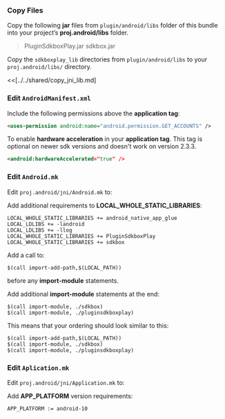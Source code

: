### Copy Files
Copy the following __jar__ files from `plugin/android/libs` folder of this
bundle into your project’s __proj.android/libs__ folder.

> PluginSdkboxPlay.jar
> sdkbox.jar

Copy the `sdkboxplay_lib` directories from `plugin/android/libs` to your `proj.android/libs/` directory.

<<[../../shared/copy_jni_lib.md]

### Edit `AndroidManifest.xml`
Include the following permissions above the __application tag__:
```xml
<uses-permission android:name="android.permission.GET_ACCOUNTS" />
```

To enable __hardware acceleration__ in your __application tag__. This tag is
optional on newer sdk versions and doesn't work on version 2.3.3.
```xml
<android:hardwareAccelerated="true" />
```

### Edit `Android.mk`
Edit `proj.android/jni/Android.mk` to:

Add additional requirements to __LOCAL_WHOLE_STATIC_LIBRARIES__:
```
LOCAL_WHOLE_STATIC_LIBRARIES += android_native_app_glue
LOCAL_LDLIBS += -landroid
LOCAL_LDLIBS += -llog
LOCAL_WHOLE_STATIC_LIBRARIES += PluginSdkboxPlay
LOCAL_WHOLE_STATIC_LIBRARIES += sdkbox 
```

Add a call to:
```
$(call import-add-path,$(LOCAL_PATH))
```
before any __import-module__ statements.

Add additional __import-module__ statements at the end:
```
$(call import-module, ./sdkbox)
$(call import-module, ./pluginsdkboxplay)
```

This means that your ordering should look similar to this:
```
$(call import-add-path,$(LOCAL_PATH))
$(call import-module, ./sdkbox)
$(call import-module, ./pluginsdkboxplay)
```

### Edit `Aplication.mk`
Edit `proj.android/jni/Application.mk` to:

Add __APP_PLATFORM__ version requirements:
```
APP_PLATFORM := android-10
```

